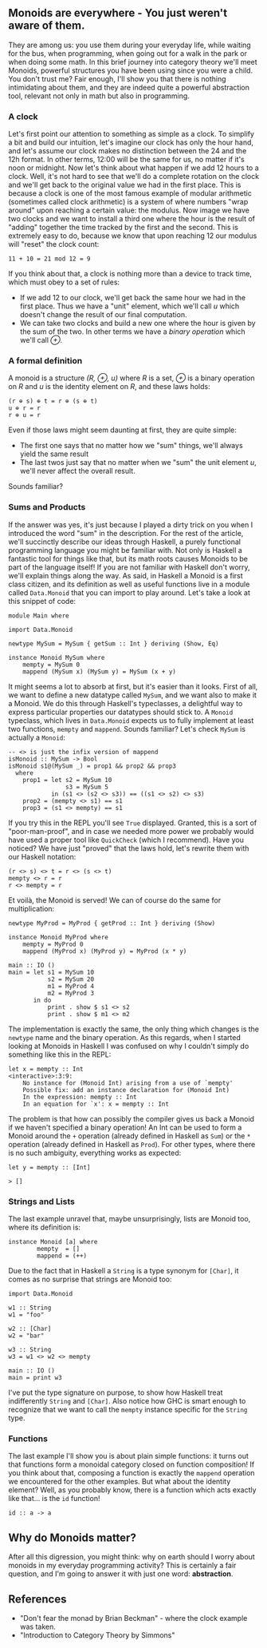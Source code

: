 
## Monoids are everywhere - You just weren't aware of them.

They are among us: you use them during your everyday life, while waiting for
the bus, when programming, when going out for a walk in the park or when doing
some math. In this brief journey into category
theory we'll meet Monoids, powerful structures you have been using since you
were a child. You don't trust me? Fair enough, I'll show you that there
is nothing intimidating about them, and they are indeed quite a powerful
abstraction tool, relevant not only in math but also in programming.


### A clock
Let's first point our attention to something as simple as a clock. To simplify a bit
and build our intuition, let's imagine our clock has only the hour hand, and let's
assume our clock makes no distinction between the 24 and the 12h format. In other terms,
12:00 will be the same for us, no matter if it's noon or midnight.
Now let's think about what happen if we add 12 hours to a clock. Well, it's not hard to
see that we'll do a complete rotation on the clock and we'll get back to the original
value we had in the first place. This is because a clock is one of the most famous
example of modular arithmetic (sometimes called clock arithmetic) is a system of
where numbers "wrap around" upon reaching a certain value: the modulus.
Now image we have two clocks and we want to install a third one where the hour is the
result of "adding" together the time tracked by the first and the second. This is
extremely easy to do, because we know that upon reaching 12 our modulus will "reset"
the clock count:

```
11 + 10 = 21 mod 12 = 9
```

If you think about that, a clock is nothing more than a device to track time,
which must obey to a set of rules:

* If we add 12 to our clock, we'll get back the same hour we had in the first place. Thus
  we have a "unit" element, which we'll call *u* which doesn't change the result
  of our final computation. 
* We can take two clocks and build a new one where the hour is given by
  the sum of the two. In other terms we have a *binary operation* which we'll call
  *⊕*.

### A formal definition
A monoid is a structure *(R, ⊕, u)* where *R* is a set, *⊕* is a binary operation on *R*
and *u* is the identity element on *R*, and these laws holds:

```
(r ⊕ s) ⊕ t = r ⊕ (s ⊕ t)
u ⊕ r = r
r ⊕ u = r
```

Even if those laws might seem daunting at first, they are quite simple:

* The first one says that no matter how we "sum" things, we'll always
  yield the same result
* The last twos just say that no matter when we "sum" the unit element
  *u*, we'll never affect the overall result.

Sounds familiar?


### Sums and Products

If the answer was yes, it's just because I played a dirty trick on
you when I introduced the word "sum" in the description. For the
rest of the article, we'll succinctly describe our ideas through
Haskell, a purely functional programming language you might be
familiar with. Not only is Haskell a fantastic tool for things
like that, but its math roots causes Monoids to be part of the
language itself! If you are not familiar with Haskell don't worry,
we'll explain things along the way. As said, in Haskell a Monoid
is a first class citizen, and its definition as well as useful
functions live in a module called ``Data.Monoid`` that you can
import to play around. Let's take a look at this snippet of code:


```
module Main where

import Data.Monoid

newtype MySum = MySum { getSum :: Int } deriving (Show, Eq)

instance Monoid MySum where
    mempty = MySum 0
    mappend (MySum x) (MySum y) = MySum (x + y)

```

It might seems a lot to absorb at first, but it's easier
than it looks. First of all, we want to define a new
datatype called ``MySum``, and we want
also to make it a Monoid. We do this through Haskell's
typeclasses, a delightful way to express particular
properties our datatypes should stick to. A ``Monoid``
typeclass, which lives in ``Data.Monoid`` expects us to
fully implement at least two functions, ``mempty`` and
``mappend``. Sounds familiar? Let's check ``MySum`` is
actually a ``Monoid``:

```
-- <> is just the infix version of mappend
isMonoid :: MySum -> Bool
isMonoid s1@(MySum _) = prop1 && prop2 && prop3
  where
    prop1 = let s2 = MySum 10
                s3 = MySum 5
            in (s1 <> (s2 <> s3)) == ((s1 <> s2) <> s3)
    prop2 = (mempty <> s1) == s1
    prop3 = (s1 <> mempty) == s1
```

If you try this in the REPL you'll see ``True`` displayed.
Granted, this is a sort of "poor-man-proof", and in case
we needed more power we probably would have used a proper
tool like ``QuickCheck`` (which I recommend). Have you
noticed? We have just "proved" that the laws hold, let's
rewrite them with our Haskell notation:

```
(r <> s) <> t = r <> (s <> t)
mempty <> r = r
r <> mempty = r
```

Et voilà, the Monoid is served! We can of course do the
same for multiplication:


```
newtype MyProd = MyProd { getProd :: Int } deriving (Show)

instance Monoid MyProd where
    mempty = MyProd 0
    mappend (MyProd x) (MyProd y) = MyProd (x * y)

main :: IO ()
main = let s1 = MySum 10
           s2 = MySum 20
           m1 = MyProd 4
           m2 = MyProd 3
       in do
           print . show $ s1 <> s2
           print . show $ m1 <> m2
```

The implementation is exactly the same, the only thing which
changes is the `newtype` name and the binary operation. As
this regards, when I started looking at Monoids in Haskell
I was confused on why I couldn't simply do something like
this in the REPL:

```
let x = mempty :: Int
<interactive>:3:9:
    No instance for (Monoid Int) arising from a use of `mempty'
    Possible fix: add an instance declaration for (Monoid Int)
    In the expression: mempty :: Int
    In an equation for `x': x = mempty :: Int
```

The problem is that how can possibly the compiler gives us back
a Monoid if we haven't specified a binary operation! An Int
can be used to form a Monoid around the `+` operation (already
defined in Haskell as `Sum`) or the `*` operation (already
defined in Haskell as `Prod`). For other types, where there is
no such ambiguity, everything works as expected:

```
let y = mempty :: [Int]

> []
```


### Strings and Lists

The last example unravel that, maybe unsurprisingly, lists are
Monoid too, where its definition is:

```
instance Monoid [a] where
        mempty  = []
        mappend = (++)
```

Due to the fact that in Haskell a `String` is a type synonym
for `[Char]`, it comes as no surprise that strings are Monoid too:

```
import Data.Monoid

w1 :: String
w1 = "foo"

w2 :: [Char]
w2 = "bar"

w3 :: String
w3 = w1 <> w2 <> mempty

main :: IO ()
main = print w3
```

I've put the type signature on purpose, to show how Haskell treat
indifferently `String` and `[Char]`. Also notice how GHC is
smart enough to recognize that we want to call the `mempty`
instance specific for the `String` type.

### Functions
The last example I'll show you is about plain simple functions:
it turns out that functions form a monoidal category closed on
function composition! If you think about that, composing a
function is exactly the `mappend` operation we encountered for
the other examples. But what about the identity element? Well,
as you probably know, there is a function which acts exactly
like that... is the `id` function!

```
id :: a -> a
```

## Why do Monoids matter?

After all this digression, you might think: why on earth should I worry
about monoids in my everyday programming activity? This is certainly a
fair question, and I'm going to answer it with just one word: **abstraction**.

## References

* "Don't fear the monad by Brian Beckman" - where the clock example was taken.
* "Introduction to Category Theory by Simmons"
